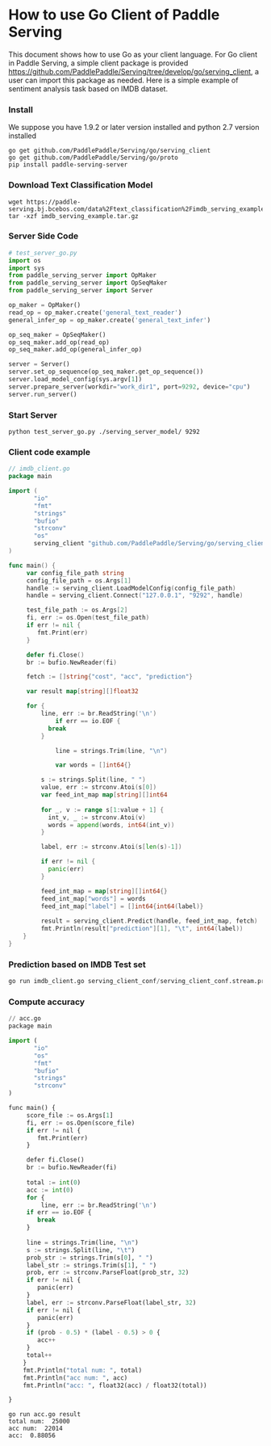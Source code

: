 # How to use Go Client of Paddle Serving

This document shows how to use Go as your client language. For Go client in Paddle Serving, a simple client package is provided https://github.com/PaddlePaddle/Serving/tree/develop/go/serving_client, a user can import this package as needed. Here is a simple example of sentiment analysis task based on IMDB dataset.

### Install

We suppose you have 1.9.2 or later version installed and python 2.7 version installed

```shell
go get github.com/PaddlePaddle/Serving/go/serving_client
go get github.com/PaddlePaddle/Serving/go/proto
pip install paddle-serving-server
```

### Download Text Classification Model

``` shell
wget https://paddle-serving.bj.bcebos.com/data%2Ftext_classification%2Fimdb_serving_example.tar.gz
tar -xzf imdb_serving_example.tar.gz
```

### Server Side Code

```python
# test_server_go.py
import os
import sys
from paddle_serving_server import OpMaker
from paddle_serving_server import OpSeqMaker
from paddle_serving_server import Server

op_maker = OpMaker()
read_op = op_maker.create('general_text_reader')
general_infer_op = op_maker.create('general_text_infer')

op_seq_maker = OpSeqMaker()
op_seq_maker.add_op(read_op)
op_seq_maker.add_op(general_infer_op)

server = Server()
server.set_op_sequence(op_seq_maker.get_op_sequence())
server.load_model_config(sys.argv[1])
server.prepare_server(workdir="work_dir1", port=9292, device="cpu")
server.run_server()
```

### Start Server

``` shell
python test_server_go.py ./serving_server_model/ 9292
```

### Client code example

``` go
// imdb_client.go
package main

import (
       "io"
       "fmt"
       "strings"
       "bufio"
       "strconv"
       "os"
       serving_client "github.com/PaddlePaddle/Serving/go/serving_client"
)

func main() {
     var config_file_path string
     config_file_path = os.Args[1]
     handle := serving_client.LoadModelConfig(config_file_path)
     handle = serving_client.Connect("127.0.0.1", "9292", handle)

     test_file_path := os.Args[2]
     fi, err := os.Open(test_file_path)
     if err != nil {
     	fmt.Print(err)
     }

     defer fi.Close()
     br := bufio.NewReader(fi)

     fetch := []string{"cost", "acc", "prediction"}     

     var result map[string][]float32

     for {
     	 line, err := br.ReadString('\n')
	 		 if err == io.EOF {
	       break
	     }

	 		 line = strings.Trim(line, "\n")

	 		 var words = []int64{}

	     s := strings.Split(line, " ")
	     value, err := strconv.Atoi(s[0])
	     var feed_int_map map[string][]int64
       
	     for _, v := range s[1:value + 1] {
	       int_v, _ := strconv.Atoi(v)
	       words = append(words, int64(int_v))
	     }

	     label, err := strconv.Atoi(s[len(s)-1])

	     if err != nil {
	       panic(err)
	     }

	     feed_int_map = map[string][]int64{}
	     feed_int_map["words"] = words
	     feed_int_map["label"] = []int64{int64(label)}
	 
	     result = serving_client.Predict(handle, feed_int_map, fetch)
	     fmt.Println(result["prediction"][1], "\t", int64(label))
    }
}
```

### Prediction based on IMDB Test set

``` python
go run imdb_client.go serving_client_conf/serving_client_conf.stream.prototxt test.data > result
```



### Compute accuracy

```python
// acc.go
package main

import (
       "io"
       "os"
       "fmt"
       "bufio"
       "strings"
       "strconv"
)

func main() {
     score_file := os.Args[1]
     fi, err := os.Open(score_file)
     if err != nil {
     	fmt.Print(err)
     }

     defer fi.Close()
     br := bufio.NewReader(fi)     
    
     total := int(0)
     acc := int(0)
     for {
     	 line, err := br.ReadString('\n')
     if err == io.EOF {
        break
     }
    
     line = strings.Trim(line, "\n")
     s := strings.Split(line, "\t")
     prob_str := strings.Trim(s[0], " ")
     label_str := strings.Trim(s[1], " ")
     prob, err := strconv.ParseFloat(prob_str, 32)
     if err != nil {
        panic(err)
     }
     label, err := strconv.ParseFloat(label_str, 32)
     if err != nil {
        panic(err)
     }
     if (prob - 0.5) * (label - 0.5) > 0 {
        acc++
     }
     total++
    }
    fmt.Println("total num: ", total)
    fmt.Println("acc num: ", acc)
    fmt.Println("acc: ", float32(acc) / float32(total))    

}
```

```shell
go run acc.go result
total num:  25000
acc num:  22014
acc:  0.88056
```



